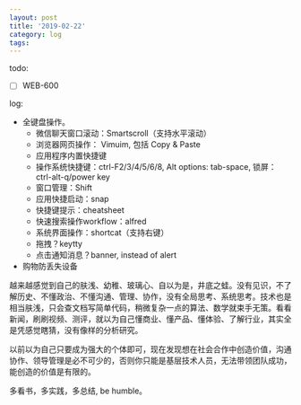 ```yaml
---
layout: post
title: '2019-02-22'
category: log
tags: 
---
```


todo:

- [ ] WEB-600

log:

- 全键盘操作。
	- 微信聊天窗口滚动：Smartscroll（支持水平滚动）
	- 浏览器网页操作：	Vimuim, 包括 Copy & Paste
	- 应用程序内置快捷键
	- 操作系统快捷键：ctrl-F2/3/4/5/6/8, Alt options: tab-space, 锁屏：ctrl-alt-q/power key
	- 窗口管理：Shift
	- 应用快捷启动：snap
	- 快捷键提示：cheatsheet
	- 快速搜索操作workflow：alfred
	- 系统界面操作：shortcat（支持右键）
	- 拖拽？keytty
	- 点击通知消息？banner, instead of alert
- 购物防丢失设备

越来越感觉到自己的肤浅、幼稚、玻璃心、自以为是，井底之蛙。没有见识，不了解历史、不懂政治、不懂沟通、管理、协作，没有全局思考、系统思考。技术也是相当肤浅，只会查文档写简单代码，稍微复杂一点的算法、数学就束手无策。看看新闻，刷刷视频、测评，就以为自己懂商业、懂产品、懂体验、了解行业，其实全是凭感觉瞎猜，没有像样的分析研究。

以前以为自己只要成为强大的个体即可，现在发现想在社会合作中创造价值，沟通协作、领导管理是必不可少的，否则你只能是基层技术人员，无法带领团队成功，能创造的价值是有限的。

多看书，多实践，多总结, be humble。
